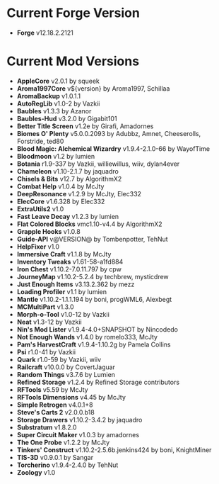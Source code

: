 Current Forge Version
=
- **Forge** v12.18.2.2121

Current Mod Versions
=
- **AppleCore** v2.0.1 by squeek
- **Aroma1997Core** v${version} by Aroma1997, Schillaa
- **AromaBackup** v1.0.1.1
- **AutoRegLib** v1.0-2 by Vazkii
- **Baubles** v1.3.3 by Azanor
- **Baubles-Hud** v3.2.0 by Gigabit101
- **Better Title Screen** v1.2e by Girafi, Amadornes
- **Biomes O' Plenty** v5.0.0.2093 by Adubbz, Amnet, Cheeserolls, Forstride, ted80
- **Blood Magic: Alchemical Wizardry** v1.9.4-2.1.0-66 by WayofTime
- **Bloodmoon** v1.2 by lumien
- **Botania** r1.9-337 by Vazkii, williewillus, wiiv, dylan4ever
- **Chameleon** v1.10-2.1.7 by jaquadro
- **Chisels & Bits** v12.7 by AlgorithmX2
- **Combat Help** v1.0.4 by McJty
- **DeepResonance** v1.2.9 by McJty, Elec332
- **ElecCore** v1.6.328 by Elec332
- **ExtraUtils2** v1.0
- **Fast Leave Decay** v1.2.3 by lumien
- **Flat Colored Blocks** vmc1.10-v4.4 by AlgorithmX2
- **Grapple Hooks** v1.0.8
- **Guide-API** v@VERSION@ by Tombenpotter, TehNut
- **HelpFixer** v1.0
- **Immersive Craft** v1.1.8 by McJty
- **Inventory Tweaks** v1.61-58-a1fd884
- **Iron Chest** v1.10.2-7.0.11.797 by cpw
- **JourneyMap** v1.10.2-5.2.4 by techbrew, mysticdrew
- **Just Enough Items** v3.13.2.362 by mezz
- **Loading Profiler** v1.1 by lumien
- **Mantle** v1.10.2-1.1.1.194 by boni, progWML6, Alexbegt
- **MCMultiPart** v1.3.0
- **Morph-o-Tool** v1.0-12 by Vazkii
- **Neat** v1.3-12 by Vazkii
- **Nin's Mod Lister** v1.9.4-4.0+SNAPSHOT by Nincodedo
- **Not Enough Wands** v1.4.0 by romelo333, McJty
- **Pam's HarvestCraft** v1.9.4-1.10.2g by Pamela Collins
- **Psi** r1.0-41 by Vazkii
- **Quark** r1.0-59 by Vazkii, wiiv
- **Railcraft** v10.0.0 by CovertJaguar
- **Random Things** v3.7.6 by Lumien
- **Refined Storage** v1.2.4 by Refined Storage contributors
- **RFTools** v5.59 by McJty
- **RFTools Dimensions** v4.45 by McJty
- **Simple Retrogen** v4.0.1+8
- **Steve's Carts 2** v2.0.0.b18
- **Storage Drawers** v1.10.2-3.4.2 by jaquadro
- **Substratum** v1.8.2.0
- **Super Circuit Maker** v1.0.3 by amadornes
- **The One Probe** v1.2.2 by McJty
- **Tinkers' Construct** v1.10.2-2.5.6b.jenkins424 by boni, KnightMiner
- **TIS-3D** v0.9.0.1 by Sangar
- **Torcherino** v1.9.4-2.4.0 by TehNut
- **Zoology** v1.0
